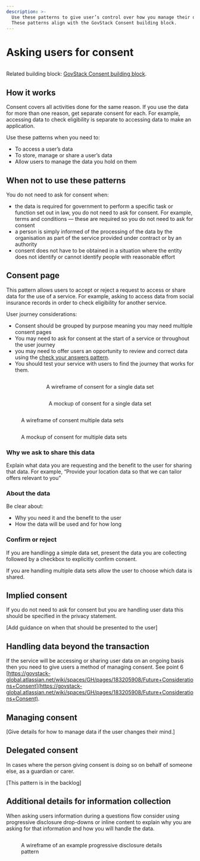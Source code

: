 ```yaml
---
description: >-
  Use these patterns to give user’s control over how you manage their data.
  These patterns align with the GovStack Consent building block.
---
```


# Asking users for consent

<div data-full-width="true">

<figure><img src="../../.gitbook/assets/Asking for consent.png" alt=""><figcaption></figcaption></figure>

</div>

Related building block: [GovStack Consent building block](http://127.0.0.1:5000/o/pxmRWOPoaU8fUAbbcrus/s/MhCVws4MKdm6FWXf006q/).

## How it works

Consent covers all activities done for the same reason. If you use the data for more than one reason, get separate consent for each. For example, accessing data to check eligibility is separate to accessing data to make an application.

Use these patterns when you need to:

* To access a user’s data
* To store, manage or share a user’s data
* Allow users to manage the data you hold on them

## When not to use these patterns

You do not need to ask for consent when:

* the data is required for government to perform a specific task or function set out in law, you do not need to ask for consent. For example, terms and conditions — these are required so you do not need to ask for consent
* a person is simply informed of the processing of the data by the organisation as part of the service provided under contract or by an authority
* consent does not have to be obtained in a situation where the entity does not identify or cannot identify people with reasonable effort

## Consent page

This pattern allows users to accept or reject a request to access or share data for the use of a service. For example, asking to access data from social insurance records in order to check eligibility for another service.

User journey considerations:

* Consent should be grouped by purpose meaning you may need multiple consent pages&#x20;
* You may need to ask for consent at the start of a service or throughout the user journey
* you may need to offer users an opportunity to review and correct data using the [check your answers pattern](http://127.0.0.1:5000/o/pxmRWOPoaU8fUAbbcrus/s/zdXe8NbIMZIv5sydPBf6/).
* You should test your service with users to find the journey that works for them.

<div align="center" data-full-width="true">

<figure><img src="../../.gitbook/assets/Consent for a single data set.png" alt=""><figcaption><p>A wireframe of consent for a single data set</p></figcaption></figure>

 

<figure><img src="../../.gitbook/assets/Consent for a single data set mockups.png" alt=""><figcaption><p>A mockup of consent for a single data set</p></figcaption></figure>

</div>

<div data-full-width="true">

<figure><img src="../../.gitbook/assets/Consent for multiple data sets.png" alt=""><figcaption><p>A wireframe of consent multiple data sets</p></figcaption></figure>

 

<figure><img src="../../.gitbook/assets/Consent for multiple data set mockups.png" alt=""><figcaption><p>A mockup of consent for multiple  data sets</p></figcaption></figure>

</div>

### **Why we ask to share this data**

Explain what data you are requesting and the benefit to the user for sharing that data. For example, “Provide your location data so that we can tailor offers relevant to you”

### **About the data**

Be clear about:

* Why you need it and the benefit to the user
* How the data will be used and for how long

### **Confirm or reject**

If you are handlingg a simple data set, present the data you are collecting followed by a checkbox to explicitly confirm consent.

If you are handling multiple data sets allow the user to choose which data is shared.

## Implied consent

If you do not need to ask for consent but you are handling user data this should be specified in the privacy statement.

\[Add guidance on when that should be presented to the user]

## Handling data beyond the transaction

If the service will be accessing or sharing user data on an ongoing basis then you need to give users a method of managing consent. See point 6 [https://govstack-global.atlassian.net/wiki/spaces/GH/pages/183205908/Future+Considerations+Consent](https://govstack-global.atlassian.net/wiki/spaces/GH/pages/183205908/Future+Considerations+Consent).

## **Managing consent**

\[Give details for how to manage data if the user changes their mind.]

## Delegated consent

In cases where the person giving consent is doing so on behalf of someone else, as a guardian or carer.

\[This pattern is in the backlog]

## Additional details for information collection

When asking users information during a questions flow consider using progressive disclosure drop-downs or inline content to explain why you are asking for that information and how you will handle the data.

<figure><img src="../../.gitbook/assets/Details for information (1).png" alt=""><figcaption><p>A wireframe of an example progressive disclosure details pattern</p></figcaption></figure>

###
